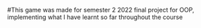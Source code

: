 #This game was made for semester 2 2022 final project for OOP, implementing what I have learnt so far throughout the course
